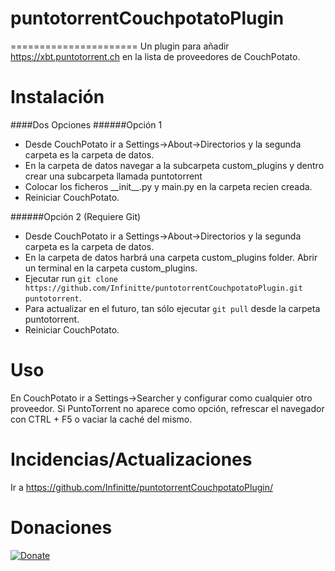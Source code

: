 # puntotorrentCouchpotatoPlugin
======================
Un plugin para añadir https://xbt.puntotorrent.ch en la lista de proveedores de CouchPotato.

Instalación
===========

####Dos Opciones 
######Opción 1
  - Desde CouchPotato ir a Settings->About->Directorios y la segunda carpeta es la carpeta de datos.
  - En la carpeta de datos navegar a la subcarpeta custom\_plugins y dentro crear una subcarpeta llamada puntotorrent
  - Colocar los ficheros \_\_init\_\_.py y main.py en la carpeta recien creada.
  - Reiniciar CouchPotato.

######Opción 2 (Requiere Git)
  - Desde CouchPotato ir a Settings->About->Directorios y la segunda carpeta es la carpeta de datos.
  - En la carpeta de datos harbrá una carpeta custom\_plugins folder. Abrir un terminal en la carpeta custom\_plugins.
  - Ejecutar run `git clone https://github.com/Infinitte/puntotorrentCouchpotatoPlugin.git puntotorrent`.
  - Para actualizar en el futuro, tan sólo ejecutar `git pull` desde la carpeta puntotorrent.
  - Reiniciar CouchPotato.

Uso
===========
En CouchPotato ir a Settings->Searcher y configurar como cualquier otro proveedor. Si PuntoTorrent no aparece como opción, refrescar el navegador con CTRL + F5 o vaciar la caché del mismo.

Incidencias/Actualizaciones
===========
Ir a https://github.com/Infinitte/puntotorrentCouchpotatoPlugin/

Donaciones
===========
[![Donate](https://img.shields.io/badge/Donate-PayPal-green.svg)](https://www.paypal.me/Infinitte/1)
